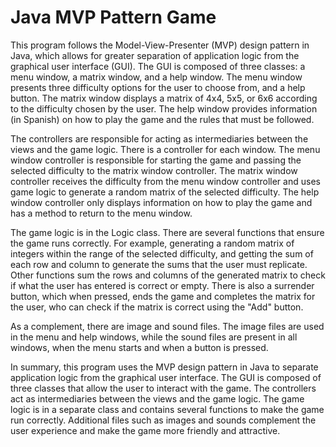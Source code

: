 <!DOCTYPE html>
<html>
  <body>
    <h1>Java MVP Pattern Game</h1>
    <p>This program follows the Model-View-Presenter (MVP) design pattern in Java, which allows for greater separation of application logic from the graphical user interface (GUI). The GUI is composed of three classes: a menu window, a matrix window, and a help window. The menu window presents three difficulty options for the user to choose from, and a help button. The matrix window displays a matrix of 4x4, 5x5, or 6x6 according to the difficulty chosen by the user. The help window provides information (in Spanish) on how to play the game and the rules that must be followed.</p>
    <p>The controllers are responsible for acting as intermediaries between the views and the game logic. There is a controller for each window. The menu window controller is responsible for starting the game and passing the selected difficulty to the matrix window controller. The matrix window controller receives the difficulty from the menu window controller and uses game logic to generate a random matrix of the selected difficulty. The help window controller only displays information on how to play the game and has a method to return to the menu window.</p>
    <p>The game logic is in the Logic class. There are several functions that ensure the game runs correctly. For example, generating a random matrix of integers within the range of the selected difficulty, and getting the sum of each row and column to generate the sums that the user must replicate. Other functions sum the rows and columns of the generated matrix to check if what the user has entered is correct or empty. There is also a surrender button, which when pressed, ends the game and completes the matrix for the user, who can check if the matrix is correct using the "Add" button.</p>
    <p>As a complement, there are image and sound files. The image files are used in the menu and help windows, while the sound files are present in all windows, when the menu starts and when a button is pressed.</p>
    <p>In summary, this program uses the MVP design pattern in Java to separate application logic from the graphical user interface. The GUI is composed of three classes that allow the user to interact with the game. The controllers act as intermediaries between the views and the game logic. The game logic is in a separate class and contains several functions to make the game run correctly. Additional files such as images and sounds complement the user experience and make the game more friendly and attractive.</p>
  </body>
</html>
